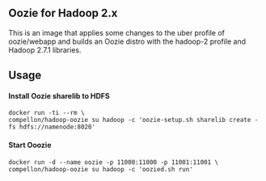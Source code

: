 ## Oozie for Hadoop 2.x

This is an image that applies some changes to the uber profile of oozie/webapp and builds an Oozie distro with the hadoop-2 profile
and Hadoop 2.7.1 libraries.

## Usage

#### Install Oozie sharelib to HDFS

    docker run -ti --rm \ 
    compellon/hadoop-oozie su hadoop -c 'oozie-setup.sh sharelib create -fs hdfs://namenode:8020'

#### Start Ooozie

    docker run -d --name oozie -p 11000:11000 -p 11001:11001 \
    compellon/hadoop-oozie su hadoop -c 'oozied.sh run'
